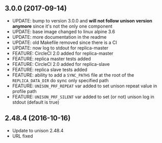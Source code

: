 
## 3.0.0 (2017-09-14)
- UPDATE: bump to version 3.0.0 and **will not follow unison version anymore** since it's not the only one component
- UPDATE: base image changed to linux alpine 3.6
- UPDATE: more documentation in the readme
- UPDATE: old Makefile removed since there is a CI
- UPDATE: now log to stdout for replica-master
- FEATURE: CircleCI 2.0 added for replica-master
- FEATURE: replica master tests added
- FEATURE: CircleCI 2.0 added for replica-slave
- FEATURE: replica slave tests added
- FEATURE: ability to add a `SYNC_PATHS` file at the root of the `REPLICA_DATA_DIR` do sync only specified path
- FEATURE: `UNISON_PRF_REPEAT` var added to set unison repeat value in profile path
- FEATURE: `UNISON_PRF_SILENT` var added to set (or not) unison log in stdout (default is true)

## 2.48.4 (2016-10-16)
- Update to unison 2.48.4
- URL fixed
